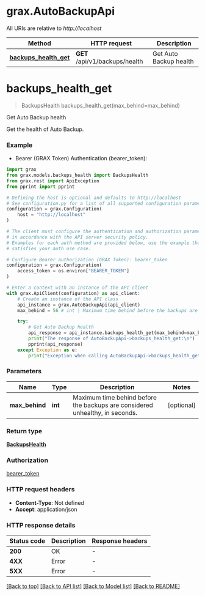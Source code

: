 # grax.AutoBackupApi

All URIs are relative to *http://localhost*

Method | HTTP request | Description
------------- | ------------- | -------------
[**backups_health_get**](AutoBackupApi.md#backups_health_get) | **GET** /api/v1/backups/health | Get Auto Backup health


# **backups_health_get**
> BackupsHealth backups_health_get(max_behind=max_behind)

Get Auto Backup health

Get the health of Auto Backup.

### Example

* Bearer (GRAX Token) Authentication (bearer_token):

```python
import grax
from grax.models.backups_health import BackupsHealth
from grax.rest import ApiException
from pprint import pprint

# Defining the host is optional and defaults to http://localhost
# See configuration.py for a list of all supported configuration parameters.
configuration = grax.Configuration(
    host = "http://localhost"
)

# The client must configure the authentication and authorization parameters
# in accordance with the API server security policy.
# Examples for each auth method are provided below, use the example that
# satisfies your auth use case.

# Configure Bearer authorization (GRAX Token): bearer_token
configuration = grax.Configuration(
    access_token = os.environ["BEARER_TOKEN"]
)

# Enter a context with an instance of the API client
with grax.ApiClient(configuration) as api_client:
    # Create an instance of the API class
    api_instance = grax.AutoBackupApi(api_client)
    max_behind = 56 # int | Maximum time behind before the backups are considered unhealthy, in seconds. (optional)

    try:
        # Get Auto Backup health
        api_response = api_instance.backups_health_get(max_behind=max_behind)
        print("The response of AutoBackupApi->backups_health_get:\n")
        pprint(api_response)
    except Exception as e:
        print("Exception when calling AutoBackupApi->backups_health_get: %s\n" % e)
```



### Parameters


Name | Type | Description  | Notes
------------- | ------------- | ------------- | -------------
 **max_behind** | **int**| Maximum time behind before the backups are considered unhealthy, in seconds. | [optional] 

### Return type

[**BackupsHealth**](BackupsHealth.md)

### Authorization

[bearer_token](../README.md#bearer_token)

### HTTP request headers

 - **Content-Type**: Not defined
 - **Accept**: application/json

### HTTP response details

| Status code | Description | Response headers |
|-------------|-------------|------------------|
**200** | OK |  -  |
**4XX** | Error |  -  |
**5XX** | Error |  -  |

[[Back to top]](#) [[Back to API list]](../README.md#documentation-for-api-endpoints) [[Back to Model list]](../README.md#documentation-for-models) [[Back to README]](../README.md)

